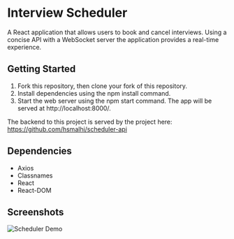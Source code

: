 # Interview Scheduler
A React application that allows users to book and cancel interviews.
Using a concise API with a WebSocket server the application provides
a real-time experience.

## Getting Started

1. Fork this repository, then clone your fork of this repository.
2. Install dependencies using the npm install command.
3. Start the web server using the npm start command. The app will be served at http://localhost:8000/.

The backend to this project is served by the project here: https://github.com/hsmalhi/scheduler-api

## Dependencies

- Axios
- Classnames
- React
- React-DOM

## Screenshots

![Scheduler Demo](https://media.giphy.com/media/ibAgIvmVrJ2Nsuly4H/giphy.gif)
